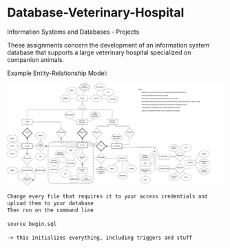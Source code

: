 # Database-Veterinary-Hospital
Information Systems and Databases - Projects

These assignments concern the development of an information system database that supports a large veterinary hospital specialized on companion animals.

Example Entity-Relationship Model:

![E-R Model](Meds.png?raw=true "E-R Model")

    Change every file that requires it to your access credentials and upload them to your database
    Then run on the command line

    source begin.sql

    -> this initializes everything, including triggers and stuff
